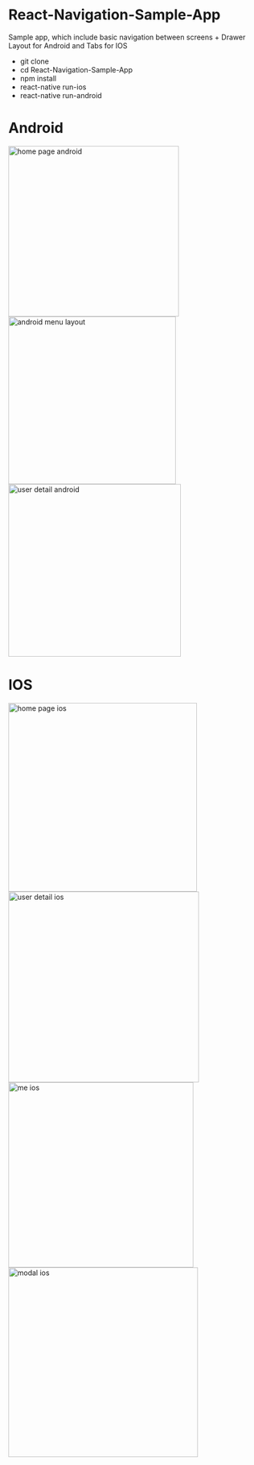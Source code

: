 # React-Navigation-Sample-App
Sample app, which include basic navigation between screens + Drawer Layout for Android and Tabs for IOS

* git clone
* cd React-Navigation-Sample-App
* npm install
* react-native run-ios
* react-native run-android

# Android


<img width="339" alt="home page android" src="https://user-images.githubusercontent.com/627361/28672139-f42e609a-72ef-11e7-8600-876d77ec48ae.png">

<img width="333" alt="android menu layout" src="https://user-images.githubusercontent.com/627361/28672138-f42e0af0-72ef-11e7-9914-118a587a43d1.png">

<img width="343" alt="user detail android" src="https://user-images.githubusercontent.com/627361/28672141-f433585c-72ef-11e7-84b9-6b9b2b51d023.png">

# IOS

<img width="375" alt="home page ios" src="https://user-images.githubusercontent.com/627361/28672192-1861ae72-72f0-11e7-912e-d19d1ea4052f.png">

<img width="379" alt="user detail ios" src="https://user-images.githubusercontent.com/627361/28672189-185b9e42-72f0-11e7-84d6-3f74ccb3cef0.png">

<img width="368" alt="me ios" src="https://user-images.githubusercontent.com/627361/28672191-1860886c-72f0-11e7-8e18-edfacd50fe3f.png">

<img width="377" alt="modal ios" src="https://user-images.githubusercontent.com/627361/28672190-185be21c-72f0-11e7-8726-f7cd884a83db.png">
